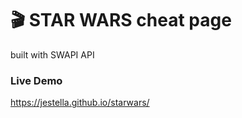# 🎬 STAR WARS cheat page

built with SWAPI API

### Live Demo

https://jestella.github.io/starwars/
